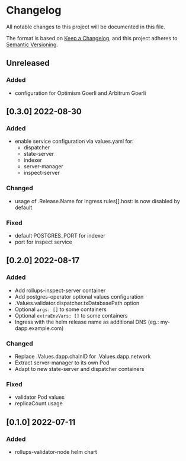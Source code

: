 # Changelog

All notable changes to this project will be documented in this file.

The format is based on [Keep a Changelog](https://keepachangelog.com/en/1.0.0/),
and this project adheres to [Semantic Versioning](https://semver.org/spec/v2.0.0.html).

## Unreleased

### Added

- configuration for Optimism Goerli and Arbitrum Goerli

## [0.3.0] 2022-08-30

### Added

- enable service configuration via values.yaml for:
  - dispatcher
  - state-server
  - indexer
  - server-manager
  - inspect-server

### Changed

- usage of .Release.Name for Ingress rules[].host: is now disabled by default

### Fixed

- default POSTGRES_PORT for indexer
- port for inspect service

## [0.2.0] 2022-08-17

### Added

- Add rollups-inspect-server container
- Add postgres-operator optional values configuration
- .Values.validator.dispatcher.txDatabasePath option
- Optional `args: []` to some containers
- Optional `extraEnvVars: []` to some containers
- Ingress with the helm release name as additional DNS (eg.: my-dapp.example.com)

### Changed

- Replace .Values.dapp.chainID for .Values.dapp.network
- Extract server-manager to its own Pod
- Adapt to new state-server and dispatcher containers

### Fixed

- validator Pod values
- replicaCount usage

## [0.1.0] 2022-07-11

### Added

- rollups-validator-node helm chart
